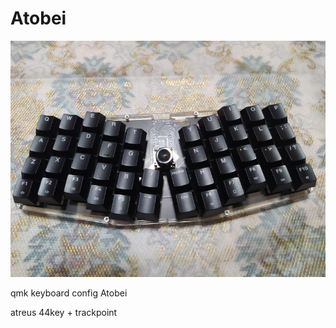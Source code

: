 # Atobei

![image](https://github.com/ouser555/Atobei/blob/main/pic/keybpic%20(2).jpg)

qmk keyboard config Atobei

atreus 44key + trackpoint
